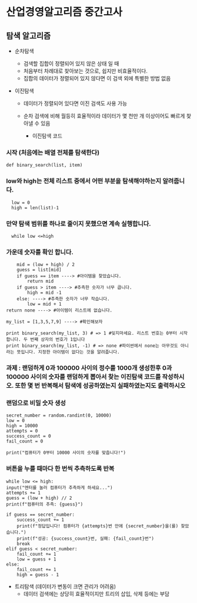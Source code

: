 # 산업경영알고리즘 중간고사
## 탐색 알고리즘

- 순차탐색
    - 검색할 집합이 정렬되어 있지 않은 상태 일 때
    - 처음부터 차례대로 찾아보는 것으로, 쉽지만 비효율적이다.
    - 집합의 데이터가 정렬되어 있지 않다면 이 검색 외에 특별한 방법 없음

- 이진탐색
    - 데이터가 정렬되어 있다면 이진 검색도 사용 가능
    - 순차 검색에 비해 월등히 효율적이라 데이터가 몇 천만 개 이상이어도 빠르게 찾아낼 수 있음

      - 이진탐색 코드
  
### 시작 (처음에는 배열 전체를 탐색한다)
    def binary_search(list, item)
### low와 high는 전체 리스트 중에서 어떤 부분을 탐색해야하는지 알려줍니다.
      low = 0
      high = len(list)-1
      
### 만약 탐색 범위를 하나로 줄이지 못했으면 계속 실행합니다.
      while low <=high 
      
### 가운데 숫자를 확인 합니다.
        mid = (low + high) / 2
        guess = list[mid]
        if guess == item ----> #아이템을 찾았습니다.
            return mid
        if guess > item ----> #추측한 숫자가 너무 큽니다.
            high = mid -1
        else: ----> #추측한 숫자가 너무 작습니다.
            low = mid + 1
    return none ----> #아이템이 리스트에 없습니다.

    my_list = [1,3,5,7,9] ----> #확인해보자

    print binary_search(my_list, 3) # => 1 #잊지마세요. 리스트 번호는 0부터 시작합니다. 두 번째 상자의 번호가 1입니다
    print binary_search(my_list, -1) # => none #파이썬에서 none는 아무것도 아니라는 뜻입니다. 지정한 아이템이 없다는 것을 알려줍니다.
    
### 과제 : 랜덤하게 0과 100000 사이의 정수를 1000개 생성한후 0과 100000 사이의 숫자를 랜덤하게 뽑아서 찾는 이진탐색 코드를 작성하시오. 또한 몇 번 반복해서 탐색에 성공하였는지 실패하였는지도 출력하시오

### 랜덤으로 비밀 숫자 생성
    secret_number = random.randint(0, 10000)
    low = 0
    high = 10000
    attempts = 0
    success_count = 0
    fail_count = 0

    print("컴퓨터가 0부터 10000 사이의 숫자를 맞춥니다!")

### 버튼을 누를 때마다 한 번씩 추측하도록 반복
    
    while low <= high:
    input("엔터를 눌러 컴퓨터가 추측하게 하세요...")
    attempts += 1
    guess = (low + high) // 2
    print(f"컴퓨터의 추측: {guess}")

    if guess == secret_number:
        success_count += 1
        print(f"정답입니다! 컴퓨터가 {attempts}번 만에 {secret_number}을(를) 찾았습니다.")
        print(f"성공: {success_count}번, 실패: {fail_count}번")
        break
    elif guess < secret_number:
        fail_count += 1
        low = guess + 1
    else:
        fail_count += 1
        high = guess - 1

    
    
    
       

- 트리탐색 (데이터가 변동이 크면 관리가 어려움)
    - 데이터 검색에는 상당히 효율적이지만 트리의 삽입, 삭제 등에는 부담
 
